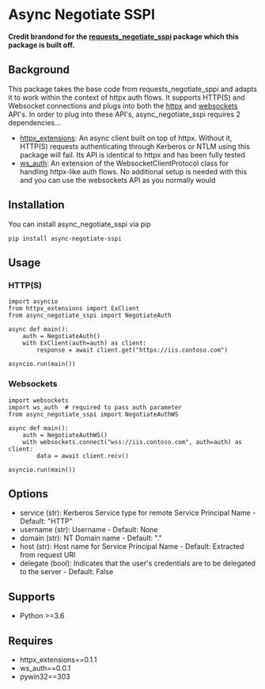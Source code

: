 # Async Negotiate SSPI
**Credit brandond for the [requests_negotiate_sspi](https://github.com/brandond/requests-negotiate-sspi) package which this package is built off.**

## Background
This package takes the base code from requests_negotiate_sppi and adapts it to work within the context of httpx auth flows. It supports HTTP(S) and Websocket connections and plugs into both the [httpx](https://www.python-httpx.org/) and [websockets](https://websockets.readthedocs.io/en/stable/) API's. In order to plug into these API's, async_negotiate_sspi requires 2 dependencies...
* [httpx_extensions](https://github.com/newvicx/httpx_extensions): An async client built on top of httpx. Without it, HTTP(S) requests authenticating through Kerberos or NTLM using this package will fail. Its API is identical to httpx and has been fully tested
* [ws_auth](https://github.com/newvicx/httpx_extensions): An extension of the WebsocketClientProtocol class for handling httpx-like auth flows. No additional setup is needed with this and you can use the websockets API as you normally would

## Installation
You can install async_negotiate_sspi via pip

    pip install async-negotiate-sspi

## Usage

### HTTP(S)

    import asyncio
	from httpx_extensions import ExClient
	from async_negotiate_sspi import NegotiateAuth
	
	async def main():
		auth = NegotiateAuth()
		with ExClient(auth=auth) as client:
			response = await client.get("https://iis.contoso.com")
	
	asyncio.run(main())

### Websockets

    import websockets
	import ws_auth	# required to pass auth parameter
	from async_negotiate_sspi import NegotiateAuthWS
	
	async def main():
		auth = NegotiateAuthWS()
		with websockets.connect("wss://iis.contoso.com", auth=auth) as client:
			data = await client.recv()
	
	asyncio.run(main())

## Options

 - service (str): Kerberos Service type for remote Service Principal Name - Default: "HTTP"
 - username (str): Username - Default: None
 - domain (str): NT Domain name - Default: "."
 - host (str): Host name for Service Principal Name - Default: Extracted from request URI
 - delegate (bool): Indicates that the user's credentials are to be delegated to the server - Default: False

## Supports
* Python >=3.6

## Requires
* httpx_extensions==0.1.1
* ws_auth==0.0.1
* pywin32==303
	

